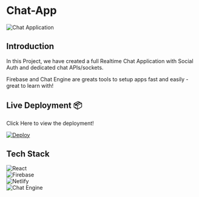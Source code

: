 # **Chat-App**

![Chat Application](https://i.ibb.co/GJwyy9m/Bv9-Js3-QLOLY-HD.jpg)

## **Introduction**

 In this Project, we have created a full Realtime Chat Application with Social Auth and dedicated chat APIs/sockets.

Firebase and Chat Engine are greats tools to setup apps fast and easily - great to learn with!

## **Live Deployment** 📦 

Click Here to view the deployment!
 
[![Deploy](https://www.netlify.com/img/deploy/button.svg)](https://chat-app-101.netlify.app/)

## **Tech Stack**
<img alt="React" src="https://img.shields.io/badge/react-%2320232a.svg?style=for-the-badge&logo=react&logoColor=%2361DAFB"/>
<br>   
<img alt="Firebase" src="https://img.shields.io/badge/firebase-%23039BE5.svg?style=for-the-badge&logo=firebase"/>
<br>
<img alt="Netlify" src="https://img.shields.io/badge/netlify-%2343853D.svg?style=for-the-badge&logo=netlify"/>
<br>
<img alt="Chat Engine" src="https://img.shields.io/badge/chatengine-%2314354C.svg?style=for-the-badge&logo=chat-engine-assets.s3.amazonaws.com"/>